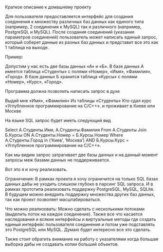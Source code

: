 Краткое описание к домашнему проекту

Для пользователя предоставляется интерфейс для создания соединения к множеству различных баз данных как единого типа (например, 2 соединения к MySQL) так и различного (например, PostgreSQL и MySQL). После создания соединений (указание параметров соединений) пользователь может написать единый запрос, который соберет данные из разных баз данных и представит все это как 1 таблица на выходе.

Пример:

Допустим у нас есть две базы данных «А» и «Б». В базе данных А имеется таблица «Студенты» с полями «Номер», «Имя», «Фамилия», «Город». В базе данных Б хранится таблица «Курсы» с полями «Номер», «Курс», «Город».

Программа должна позволить написать запрос в духе

Выдай мне «Имя», «Фамилия»
Из таблицы «Студенты»
Кто сдал курс «Углубленное программирование на C/C++».
и проживает в Киеве или Москве

На языке SQL запрос будет иметь следующий вид

Select A.Студенты.Имя, A.Студенты.Фамилия
From A.Студенты
Join Б.Курсы ON A.Студенты.Номер = Б.Курсы.Номер
Where A.Студенты.Город in (‘Киев’, ‘Москва’)
AND Б.Курсы.Курс = «Углубленное программирование на C/C++».

Как мы видим запрос затрагивает две базы данных и на данный момент запросы меж базами данных не поддерживается.

Вот это я и хочу реализовать.

Ограничения:
В рамках проекта я хочу ограничится на только SQL базах данных дабы не уходить слишком глубоко в парсинг SQL запроса. И в рамках прототипа реализовать поддержку PostgreSQL, MySQL, SQLite. В будущем можно внедрить поддержку множества других баз данных, так как проект позволяет масштабироваться.

Что можно реализовать:
Можно сделать с несколькими потоками (выделить поток на каждое соединение). Также все что касается наследования и всякие интерфейсы и виртуальные методы где создать единый интерфейс пользователя соединения и потом уже подставлять это PostgreSQL или MySQL. Думаю будет интересно все это сделать.

Также стоит обратить внимание на работу с указателями когда большая выборка дабы не создавать копии больший объектов. 
